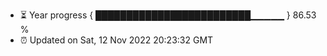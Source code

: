 - ⏳ Year progress { █████████████████████████▁▁▁▁▁ } 86.53 %
- ⏰ Updated on Sat, 12 Nov 2022 20:23:32 GMT

